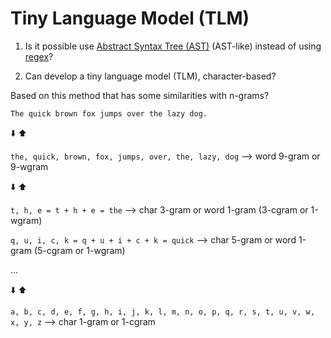 # Tiny Language Model (TLM)

1) Is it possible use [Abstract Syntax Tree (AST)](https://en.wikipedia.org/wiki/Abstract_syntax_tree) (AST-like) instead of using [regex](https://en.wikipedia.org/wiki/Regular_expression)?

2) Can develop a tiny language model (TLM), character-based?

Based on this method that has some similarities with n-grams?

`The quick brown fox jumps over the lazy dog.`

⬇️ ⬆️ 

`the, quick, brown, fox, jumps, over, the, lazy, dog` --> word 9-gram or 9-wgram

⬇️ ⬆️ 

`t, h, e = t + h + e = the` --> char 3-gram or word 1-gram (3-cgram or 1-wgram)

`q, u, i, c, k = q + u + i + c + k = quick` --> char 5-gram or word 1-gram (5-cgram or 1-wgram)

...

⬇️ ⬆️ 

`a, b, c, d, e, f, g, h, i, j, k, l, m, n, o, p, q, r, s, t, u, v, w, x, y, z` --> char 1-gram or 1-cgram

